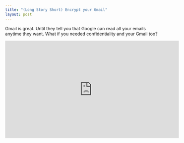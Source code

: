 ```yaml
---
title: "(Long Story Short) Encrypt your Gmail"
layout: post
---
```


Gmail is great. Until they tell you that Google can read all your emails anytime they want. What if you needed confidentiality and your Gmail too?

<iframe width="560" height="315" src="https://www.youtube.com/embed/aFB1ZUdmXAw" frameborder="0" allow="autoplay; encrypted-media" allowfullscreen></iframe>